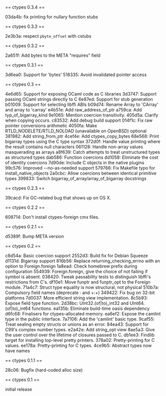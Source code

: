 == ctypes 0.3.4 ==

03da4b: fix printing for nullary function stubs

== ctypes 0.3.3 ==

2e3b3a: respect `pbyte_offset` with cstubs

== ctypes 0.3.2 ==

2a651f: Add bytes to the META "requires" field

== ctypes 0.3.1 ==

3d6ea0: Support for 'bytes'
518335: Avoid invalidated pointer access

== ctypes 0.3 ==

4e6d65: Support for exposing OCaml code as C libraries
3d3747: Support passing OCaml strings directly to C
6e87ed: Support for stub generation 
b01009: Support for selecting libffi ABIs
b09d74: Rename Array to 'CArray' and array to 'carray'
e4b51e: Add raw_address_of_ptr
a759ca: Add typ_of_bigarray_kind
9e1065: Mention coercion transitivity.
405d5a: Clarify when copying occurs.
c83532: Add debug build support
014f1c: Fix raw pointer conversions arithmetic
4050fa: Make RTLD_NODELETE/RTLD_NOLOAD (unavailable on OpenBSD) optional
381982: Add string_from_ptr
4cef4e: Add ctypes_copy_bytes
68e568: Print bigarray types using the C type syntax
372d0f: Handle value printing where the result contains null characters
061128: Handle non-array values masquerading as arrays
a8f639: Catch attempts to treat unstructured types as structured types
dab586: Function coercions
dd1058: Eliminate the cost of identity coercions
7d90de: Include C objects in the native plugins
99c576: Improved --no-as-needed support
579766: Fix Makefile typo for install_native_objects
2a0cbc: Allow coercions between identical primitive types
399833: Switch bigarray_of_array/array_of_bigarray docstrings

== ctypes 0.2.3 ==

39cacd: Fix GC-related bug that shows up on OS X.

== ctypes 0.2.2 ==

608714: Don't install ctypes-foreign cmx files.

== ctypes 0.2.1 ==

d5389f: Bump META version

== ctypes 0.2 ==

c8d54a: Basic coercion support
2552d3: Build fix for Debian Squeeze
d1131d: Bigarray support
816b56: Replace returning_checking_errno with an option to Foreign.foreign
1a8ead: Check homebrew prefix during configuration
554939: Foreign.foreign, give the choice of not failing if symbol is absent.
038420: Tweak passability tests to distinguish libffi's restrictions from C's.
df10e1: Move funptr and funptr_opt to the Foreign module.
71a4c7: Struct type equality is now structural, not physical
510b7a: Compulsory field names (deprecate *:* and +:+)
349422: Fix bug on 32-bit platforms
7d0037: More efficient string view implementation.
8c5b93: Expose field type function.
2d38bc: UInt32.(of|to)_int32 and UInt64.(of|to)_int64 functions.
ea135b: Eliminate build-time oasis dependency
d6fc68: Finalisers for ctypes-allocated memory.
ea6ef2: Expose the camlint type in the public interface.
7a7106: Add the 'camlint' basic type.
9caf55: Treat sealing empty structs or unions as an error.
84ea43: Support for C99's complex number types.
e2a42e: Add string_opt view
8ae5a3: Give the user control over the lifetime of closures passed to C.
db1ee3: Findlib target for installing top-level pretty printers.
378a02: Pretty-printing for C values.
ee178a: Pretty-printing for C types.
4ce9b5: Abstract types now have names

== ctypes 0.1.1 ==

28c06: Bugfix (hard-coded alloc size)

== ctypes 0.1 ==

initial release
